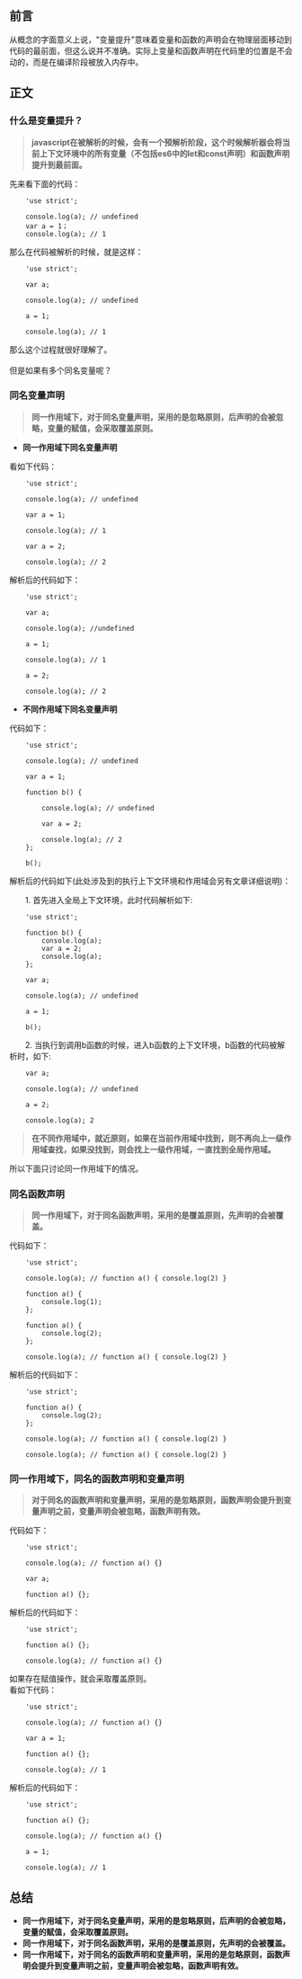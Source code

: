 ## 前言
从概念的字面意义上说，"变量提升”意味着变量和函数的声明会在物理层面移动到代码的最前面，但这么说并不准确。实际上变量和函数声明在代码里的位置是不会动的，而是在编译阶段被放入内存中。

## 正文
### 什么是变量提升？
> **javascript在被解析的时候，会有一个预解析阶段，这个时候解析器会将当前上下文环境中的所有变量（不包括es6中的let和const声明）和函数声明提升到最前面。**

先来看下面的代码：

```
    'use strict';
    
    console.log(a); // undefined
    var a = 1；
    console.log(a); // 1
```

那么在代码被解析的时候，就是这样：

```
    'use strict';
    
    var a;
    
    console.log(a); // undefined
    
    a = 1;
    
    console.log(a); // 1
```
那么这个过程就很好理解了。<br>
<br>
但是如果有多个同名变量呢？

### 同名变量声明
> **同一作用域下，对于同名变量声明，采用的是忽略原则，后声明的会被忽略，变量的赋值，会采取覆盖原则。**

* **同一作用域下同名变量声明**

看如下代码：

```
    'use strict';
    
    console.log(a); // undefined
    
    var a = 1;
    
    console.log(a); // 1
    
    var a = 2;
    
    console.log(a); // 2
```
解析后的代码如下：

```
    'use strict';
    
    var a;
    
    console.log(a); //undefined
    
    a = 1;
    
    console.log(a); // 1
    
    a = 2;
    
    console.log(a); // 2
```

* **不同作用域下同名变量声明**

代码如下：

```
    'use strict';
    
    console.log(a); // undefined
    
    var a = 1;
    
    function b() {
    
        console.log(a); // undefined
        
        var a = 2;
        
        console.log(a); // 2
    };
    
    b();
```
解析后的代码如下(此处涉及到的执行上下文环境和作用域会另有文章详细说明)：<br>

&emsp;&emsp;1. 首先进入全局上下文环境，此时代码解析如下:
    
```
    'use strict';
    
    function b() {
        console.log(a);
        var a = 2;
        console.log(a);
    };
    
    var a;
    
    console.log(a); // undefined
    
    a = 1;
    
    b();
```
&emsp;&emsp;2. 当执行到调用b函数的时候，进入b函数的上下文环境，b函数的代码被解析时，如下:
    
```
    var a;
    
    console.log(a); // undefined
    
    a = 2;
    
    console.log(a); 2
```

> **在不同作用域中，就近原则，如果在当前作用域中找到，则不再向上一级作用域查找，如果没找到，则会找上一级作用域，一直找到全局作用域。**

所以下面只讨论同一作用域下的情况。
    
### 同名函数声明
> **同一作用域下，对于同名函数声明，采用的是覆盖原则，先声明的会被覆盖。**


代码如下：
```
    'use strict';
        
    console.log(a); // function a() { console.log(2) }
    
    function a() {
        console.log(1);
    };
    
    function a() {
        console.log(2);
    };
    
    console.log(a); // function a() { console.log(2) }
```
解析后的代码如下：

```
    'use strict';
    
    function a() {
        console.log(2);
    };
    
    console.log(a); // function a() { console.log(2) }
    
    console.log(a); // function a() { console.log(2) }
```

### 同一作用域下，同名的函数声明和变量声明
> **对于同名的函数声明和变量声明，采用的是忽略原则，函数声明会提升到变量声明之前，变量声明会被忽略，函数声明有效。**

代码如下：
```
    'use strict';
    
    console.log(a); // function a() {}
    
    var a;
    
    function a() {};
```
解析后的代码如下：

```
    'use strict';
    
    function a() {};
    
    console.log(a); // function a() {}
```

如果存在赋值操作，就会采取覆盖原则。<br>
看如下代码：

```
    'use strict';
    
    console.log(a); // function a() {}
    
    var a = 1;
    
    function a() {};
    
    console.log(a); // 1
```
解析后的代码如下：

```
    'use strict';
    
    function a() {};
    
    console.log(a); // function a() {}
    
    a = 1;
    
    console.log(a); // 1
```

## 总结

* **同一作用域下，对于同名变量声明，采用的是忽略原则，后声明的会被忽略，变量的赋值，会采取覆盖原则。**
* **同一作用域下，对于同名函数声明，采用的是覆盖原则，先声明的会被覆盖。**
* **同一作用域下，对于同名的函数声明和变量声明，采用的是忽略原则，函数声明会提升到变量声明之前，变量声明会被忽略，函数声明有效。**



